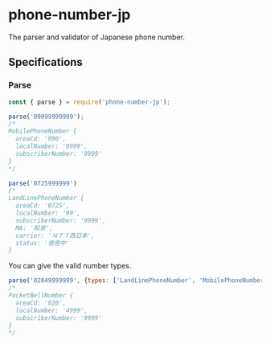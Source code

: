 phone-number-jp
========

The parser and validator of Japanese phone number.

## Specifications

### Parse

```js
const { parse } = require('phone-number-jp');

parse('09099999999');
/*
MobilePhoneNumber {
  areaCd: '090',
  localNumber: '9999',
  subscriberNumber: '9999'
}
*/

parse('0725999999')
/*
LandLinePhoneNumber {
  areaCd: '0725',
  localNumber: '99',
  subscriberNumber: '9999',
  MA: '和泉',
  carrier: 'ＮＴＴ西日本',
  status: '使用中'
}
```
You can give the valid number types.

```js
parse('02049999999', {types: ['LandLinePhoneNumber', 'MobilePhoneNumber', 'IPPhoneNumber', 'ServicePhoneNumber']});
/*
PocketBellNumber {
  areaCd: '020',
  localNumber: '4999',
  subscriberNumber: '9999'
}
*/

```
